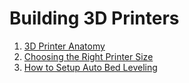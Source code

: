 # Building 3D Printers

1. [3D Printer Anatomy](anatomy/overview.md)
2. [Choosing the Right Printer Size](choosingprintersize.md)
3. [How to Setup Auto Bed Leveling](ablguide.md)
